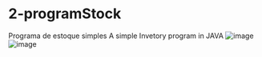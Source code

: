 # 2-programStock
Programa de estoque simples 
A simple Invetory program in JAVA
![image](https://user-images.githubusercontent.com/19266109/161774886-76a9dceb-eff1-43a9-bf3f-675a67fffad4.png)
![image](https://user-images.githubusercontent.com/19266109/161775185-545fbc60-a14c-4995-bb23-8f2aed9aee94.png)
